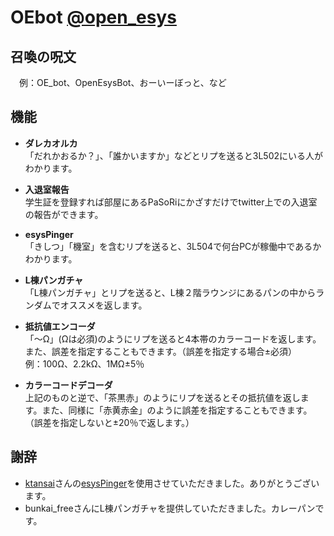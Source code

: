# OEbot [@open\_esys](https://twitter.com/open_esys)   

## 召喚の呪文   
　例：OE_bot、OpenEsysBot、おーいーぼっと、など   

## 機能
- **ダレカオルカ**   
「だれかおるか？」、「誰かいますか」などとリプを送ると3L502にいる人がわかります。   
   
- **入退室報告**   
学生証を登録すれば部屋にあるPaSoRiにかざすだけでtwitter上での入退室の報告ができます。   
   
- **esysPinger**   
「きしつ」「機室」を含むリプを送ると、3L504で何台PCが稼働中であるかわかります。   
   
- **L棟パンガチャ**   
「L棟パンガチャ」とリプを送ると、L棟２階ラウンジにあるパンの中からランダムでオススメを返します。   
   
- **抵抗値エンコーダ**   
「～Ω」(Ωは必須)のようにリプを送ると4本帯のカラーコードを返します。また、誤差を指定することもできます。（誤差を指定する場合±必須）   
例：100Ω、2.2kΩ、1MΩ±5％   
   
- **カラーコードデコーダ**   
上記のものと逆で、「茶黒赤」のようにリプを送るとその抵抗値を返します。また、同様に「赤黄赤金」のように誤差を指定することもできます。   
（誤差を指定しないと±20％で返します。）   

## 謝辞
- [ktansai](https://github.com/ktansai)さんの[esysPinger](https://github.com/ktansai/esysPinger)を使用させていただきました。ありがとうございます。   
- bunkai_freeさんにL棟パンガチャを提供していただきました。カレーパンです。   
